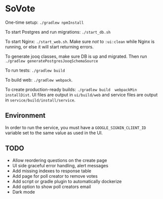 # SoVote

One-time setup: `./gradlew npmInstall`

To start Postgres and run migrations: `./start_db.sh`

To start Nginx: `./start_web.sh`. Make sure *not* to `:ui:clean` while 
Nginx is running, or else it will start returning errors.

To generate jooq classes, make sure DB is up and migrated. Then run 
`./gradlew generatePostgresJooqSchemaSource`

To run tests: `./gradlew build`

To build web: `./gradlew webpack`.

To create production-ready builds: `./gradlew build 
webpackMin installDist`. UI files are output in `ui/build/web` and 
service files are output in `service/build/install/service`.

## Environment

In order to run the service, you must have a `GOOGLE_SIGNIN_CLIENT_ID` 
variable set to the same value as used in the UI.

## TODO
* Allow reordering questions on the create page
* UI side graceful error handling, alert messages
* Add missing indexes to response table
* Add page for poll creator to remove votes
* Add script or gradle plugin to automatically dockerize
* Add option to show poll creators email
* Dark mode
